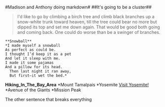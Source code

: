 #Madison and Anthony doing markdown#
##It's going to be a cluster##

>I'd like to go by climbing a birch tree and climb black branches up a snow-white trunk toward heaven, till the tree could bear no more but dipped its top and set me down again. That would be good both going and coming back. One could do worse than be a swinger of branches.

```
**Snowball**
*I made myself a snowball
As perfect as could be.
I thought I’d keep it as a pet
And let it sleep with me.
I made it some pajamas
And a pillow for its head.
  Then last night it ran away,
  But first—it wet the bed.*
```

  **Hiking_In_The_Bay_Area**
  *Mount Tamalpais
  *Yosemite [Visit Yosemite!](http://www.nps.gov/yose/index.htm)
  *Avenue of the Giants
  *Mission Peak



  The other sentence that breaks everything